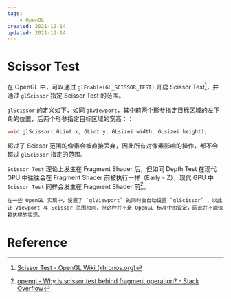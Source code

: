 ```yaml
---
tags:
    - OpenGL
created: 2021-12-14
updated: 2021-12-14
---
```

# Scissor Test

在 OpenGL 中，可以通过 `glEnable(GL_SCISSOR_TEST)` 开启 Scissor Test[^1]，并通过 `glScissor` 指定 Scissor Test 的范围。

`glScissor` 的定义如下，如同 `gkViewport`，其中前两个形参指定目标区域的左下角的位置，后两个形参指定目标区域的宽高：：

```cpp
void glScissor(	GLint x, GLint y, GLsizei width, GLsizei height);
```

超过了 Scissor 范围的像素会被直接丢弃，因此所有对像素影响的操作，都不会超过 `glScissor` 指定的范围。

`Scissor Test` 理论上发生在 Fragment Shader 后，但如同 Depth Test 在现代 GPU 中往往会在 Fragment Shader 前被执行一样（Early - Z），现代 GPU 中 `Scissor Test` 同样会发生在 Fragment Shader 前[^2]。


```ad-note
在一些 OpenGL 实现中，设置了 `glViewport` 的同时会自动设置 `glScissor` ，以此让 Viewport 与 Scissor 范围相同，但这种并不是 OpenGL 标准中的设定，因此并不能依赖这样的实现。
```


# Reference
[^1]:[Scissor Test - OpenGL Wiki (khronos.org)](https://www.khronos.org/opengl/wiki/Scissor_Test)

[^2]: [opengl - Why is scissor test behind fragment operation? - Stack Overflow](https://stackoverflow.com/questions/33808005/why-is-scissor-test-behind-fragment-operation)